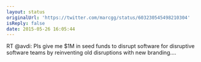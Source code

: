 ```yaml
---
layout: status
originalUrl: 'https://twitter.com/marcgg/status/603230545498210304'
isReply: false
date: 2015-05-26 16:05:44
---
```


RT @avdi: Pls give me $1M in seed funds to disrupt software for disruptive software teams by reinventing old disruptions with new branding.…

